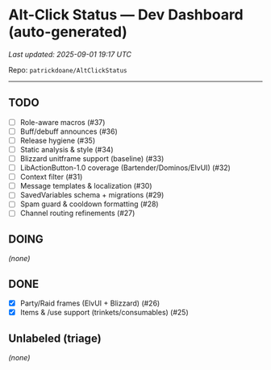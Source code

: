 # Alt-Click Status — Dev Dashboard (auto-generated)

_Last updated: 2025-09-01 19:17 UTC_

Repo: `patrickdoane/AltClickStatus`

---

## TODO
- [ ] Role-aware macros (#37)
- [ ] Buff/debuff announces (#36)
- [ ] Release hygiene (#35)
- [ ] Static analysis & style (#34)
- [ ] Blizzard unitframe support (baseline) (#33)
- [ ] LibActionButton-1.0 coverage (Bartender/Dominos/ElvUI) (#32)
- [ ] Context filter (#31)
- [ ] Message templates & localization (#30)
- [ ] SavedVariables schema + migrations (#29)
- [ ] Spam guard & cooldown formatting (#28)
- [ ] Channel routing refinements (#27)

## DOING
_(none)_

## DONE
- [x] Party/Raid frames (ElvUI + Blizzard) (#26)
- [x] Items & /use support (trinkets/consumables) (#25)

## Unlabeled (triage)
_(none)_
